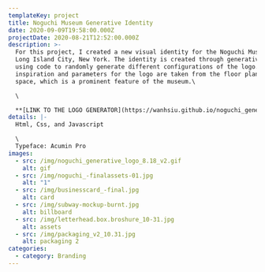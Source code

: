 ```yaml
---
templateKey: project
title: Noguchi Museum Generative Identity
date: 2020-09-09T19:58:00.000Z
projectDate: 2020-08-21T12:52:00.000Z
description: >-
  For this project, I created a new visual identity for the Noguchi Museum in
  Long Island City, New York. The identity is created through generative design,
  using code to randomly generate different configurations of the logo. The
  inspiration and parameters for the logo are taken from the floor plan of the
  space, which is a prominent feature of the museum.\

  \

  **[LINK TO THE LOGO GENERATOR](https://wanhsiu.github.io/noguchi_generative_logo/)**
details: |-
  Html, Css, and Javascript

  \
  Typeface: Acumin Pro
images:
  - src: /img/noguchi_generative_logo_8.18_v2.gif
    alt: gif
  - src: /img/noguchi_-finalassets-01.jpg
    alt: "1"
  - src: /img/businesscard_-final.jpg
    alt: card
  - src: /img/subway-mockup-burnt.jpg
    alt: billboard
  - src: /img/letterhead.box.broshure_10-31.jpg
    alt: assets
  - src: /img/packaging_v2_10.31.jpg
    alt: packaging 2
categories:
  - category: Branding
---
```

